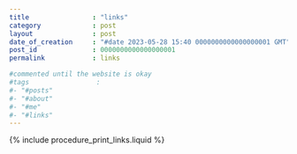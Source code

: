 ```yaml
---
title                : "links"
category             : post
layout               : post
date_of_creation     : "#date 2023-05-28 15:40 0000000000000000001 GMT"
post_id              : 0000000000000000001
permalink            : links

#commented until the website is okay
#tags                 : 
#- "#posts"
#- "#about"
#- "#me"
#- "#links"
---
```


{% include procedure_print_links.liquid %}